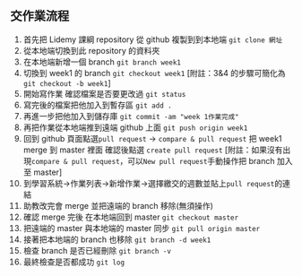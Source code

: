 ## 交作業流程

1. 首先把 Lidemy 課綱 repository 從 github 複製到到本地端 `git clone 網址`
2. 從本地端切換到此 repository 的資料夾
3. 在本地端新增一個 branch `git branch week1`
4. 切換到 week1 的 branch `git checkout week1`
   [附註：3&4 的步驟可簡化為`git checkout -b week1`]
5. 開始寫作業 確認檔案是否要更改過 `git status`
6. 寫完後的檔案把他加入到暫存區 `git add .`
7. 再進一步把他加入到儲存庫 `git commit -am "week 1作業完成"`
8. 再把作業從本地端推到遠端 github 上面 `git push origin week1`
9. 回到 github 頁面點選`pull request` -> `compare & pull request` 把 week1 merge 到 master 裡面
   確認後點選 `create pull request`
   [附註：如果沒有出現`compare & pull request`，可以`New pull request`手動操作把 branch 加入至 master]
10. 到學習系統->作業列表->新增作業->選擇繳交的週數並貼上`pull request`的連結
11. 助教改完會 merge 並把遠端的 branch 移除(無須操作)
12. 確認 merge 完後 在本地端回到 master `git checkout master`
13. 把遠端的 master 與本地端的 master 同步 `git pull origin master`
14. 接著把本地端的 branch 也移除 `git branch -d week1`
15. 檢查 branch 是否已經刪除 `git branch -v`
16. 最終檢查是否都成功 `git log`
